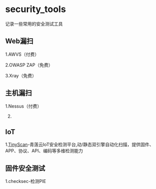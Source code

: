 # security_tools
记录一些常用的安全测试工具



## Web漏扫

1.AWVS（付费）

2.OWASP ZAP（免费）

3.Xray（免费）



## 主机漏扫

1.Nessus（付费）

2.



## IoT

1.[TinyScan](https://tinyscan.qinglianyun.com)-青莲云IoT安全检测平台,动/静态双引擎自动化扫描，提供固件、APP、协议、API、编码等多维检测能力 



## 固件安全测试

1.checksec-检测PIE
